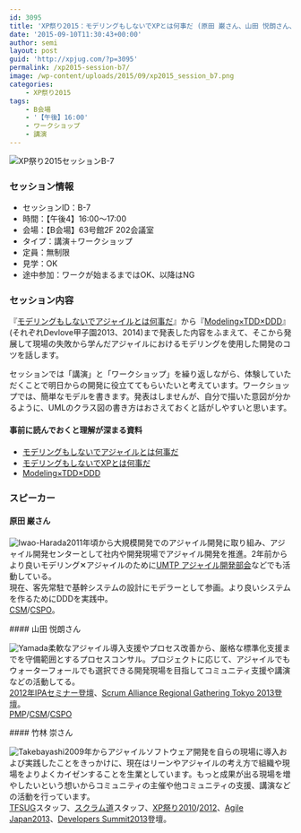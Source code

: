 ```yaml
---
id: 3095
title: 'XP祭り2015：モデリングもしないでXPとは何事だ (原田 巌さん、山田 悦朗さん、竹林 崇さん)'
date: '2015-09-10T11:30:43+00:00'
author: semi
layout: post
guid: 'http://xpjug.com/?p=3095'
permalink: /xp2015-session-b7/
image: /wp-content/uploads/2015/09/xp2015_session_b7.png
categories:
    - XP祭り2015
tags:
    - B会場
    - '【午後】16:00'
    - ワークショップ
    - 講演
---
```


![XP祭り2015セッションB-7](http://xpjug.com/wp-content/uploads/2015/09/xp2015_session_b7.png)

### セッション情報

- セッションID：B-7
- 時間：【午後4】16:00～17:00
- 会場：【B会場】63号館2F 202会議室
- タイプ：講演＋ワークショップ
- 定員：無制限
- 見学：OK
- 途中参加：ワークが始まるまではOK、以降はNG

### セッション内容

『[モデリングもしないでアジャイルとは何事だ](http://www.slideshare.net/iwaoRd/ss-28075252)』から『[Modeling×TDD×DDD](http://www.slideshare.net/iwaoRd/modelingtddddd)』(それぞれDevlove甲子園2013、2014)まで発表した内容をふまえて、そこから発展して現場の失敗から学んだアジャイルにおけるモデリングを使用した開発のコツを話します。

セッションでは「講演」と「ワークショップ」を繰り返しながら、体験していただくことで明日からの開発に役立ててもらいたいと考えています。ワークショップでは、簡単なモデルを書きます。発表はしませんが、自分で描いた意図が分かるように、UMLのクラス図の書き方はおさえておくと話がしやすいと思います。

#### 事前に読んでおくと理解が深まる資料

- [モデリングもしないでアジャイルとは何事だ](http://www.slideshare.net/iwaoRd/ss-28075252)
- [モデリングもしないでXPとは何事だ](http://www.slideshare.net/iwaoRd/xp-38774811)
- [Modeling×TDD×DDD](http://www.slideshare.net/iwaoRd/modelingtddddd)

### スピーカー

#### 原田 巌さん

![Iwao-Harada](http://xpjug.com/wp-content/uploads/2015/09/Iwao-Harada.png)2011年頃から大規模開発でのアジャイル開発に取り組み、アジャイル開発センターとして社内や開発現場でアジャイル開発を推進。2年前からより良いモデリング✕アジャイルのために[UMTP アジャイル開発部会](http://www.umtp-japan.org/modules/introduction1/index.php?id=36)などでも活動している。  
現在、客先常駐で基幹システムの設計にモデラーとして参画。より良いシステムを作るためにDDDを実践中。  
[CSM](https://www.scrumalliance.org/certifications/practitioners/certified-scrummaster-csm)/[CSPO](https://www.scrumalliance.org/certifications/practitioners/cspo-certification)。

<div style="clear:both;"></div>#### 山田 悦朗さん

![Yamada](http://xpjug.com/wp-content/uploads/2015/09/Yamada.png)柔軟なアジャイル導入支援やプロセス改善から、厳格な標準化支援までを守備範囲とするプロセスコンサル。プロジェクトに応じて、アジャイルでもウォーターフォールでも選択できる開発現場を目指してコミュニティ支援や講演などの活動してる。  
[2012年IPAセミナー登壇](http://www.ipa.go.jp/sec/softwareengineering/seminar/20120116.html)、[Scrum Alliance Regional Gathering Tokyo 2013登壇](http://scrumgatheringtokyo.org/2013/?page_id=148#S1A-6)。  
[PMP](http://www.pmi.org/Certification/Project-Management-Professional-PMP.aspx)/[CSM](https://www.scrumalliance.org/certifications/practitioners/certified-scrummaster-csm)/[CSPO](https://www.scrumalliance.org/certifications/practitioners/cspo-certification)

<div style="clear:both;"></div>#### 竹林 崇さん

![Takebayashi](http://xpjug.com/wp-content/uploads/2015/09/Takebayashi.png)2009年からアジャイルソフトウェア開発を自らの現場に導入および実践したことをきっかけに、現在はリーンやアジャイルの考え方で組織や現場をよりよくカイゼンすることを生業としています。もっと成果が出る現場を増やしたいという想いからコミュニティの主催や他コミュニティの支援、講演などの活動を行っています。  
[TFSUG](https://tfsug.doorkeeper.jp/)スタッフ、[スクラム道](http://www.taoofscrum.org/)スタッフ、[XP祭り2010](http://kokucheese.com/event/index/2167/)/[2012](http://xpjug.com/xp2012/)、[Agile Japan2013](http://www.agilejapan.org/2013)、[Developers Summit2013](http://event.shoeisha.jp/devsumi/2013)登壇。